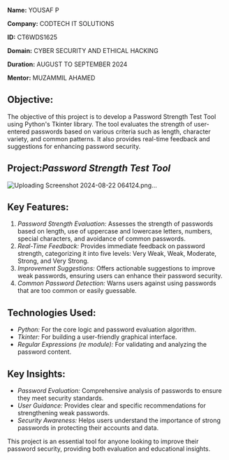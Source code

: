 **Name:** YOUSAF P

**Company:** CODTECH IT SOLUTIONS

**ID:** CT6WDS1625

**Domain:** CYBER SECURITY AND ETHICAL HACKING

**Duration:** AUGUST TO  SEPTEMBER 2024

**Mentor:** MUZAMMIL AHAMED

## Objective:

The objective of this project is to develop a Password Strength Test Tool using Python's Tkinter library. The tool evaluates the strength of user-entered passwords based on various criteria such as length, character variety, and common patterns. It also provides real-time feedback and suggestions for enhancing password security.

## Project:*Password Strength Test Tool*

![Uploading Screenshot 2024-08-22 064124.png…]()

## Key Features:

1. *Password Strength Evaluation:* Assesses the strength of passwords based on length, use of uppercase and lowercase letters, numbers, special characters, and avoidance of common passwords.
2. *Real-Time Feedback:* Provides immediate feedback on password strength, categorizing it into five levels: Very Weak, Weak, Moderate, Strong, and Very Strong.
3. *Improvement Suggestions:* Offers actionable suggestions to improve weak passwords, ensuring users can enhance their password security.
4. *Common Password Detection:* Warns users against using passwords that are too common or easily guessable.

## Technologies Used:

- *Python:* For the core logic and password evaluation algorithm.
- *Tkinter:* For building a user-friendly graphical interface.
- *Regular Expressions (re module):* For validating and analyzing the password content.

## Key Insights:

- *Password Evaluation:* Comprehensive analysis of passwords to ensure they meet security standards.
- *User Guidance:* Provides clear and specific recommendations for strengthening weak passwords.
- *Security Awareness:* Helps users understand the importance of strong passwords in protecting their accounts and data.

This project is an essential tool for anyone looking to improve their password security, providing both evaluation and educational insights.
